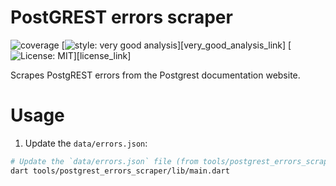 # PostGREST errors scraper

![coverage](https://img.shields.io/badge/coverage-100-gree)
[![style: very good analysis](https://img.shields.io/badge/style-very_good_analysis-B22C89.svg)][very_good_analysis_link]
[![License: MIT](https://opensource.org/licenses/MIT)][license_link]

Scrapes PostgREST errors from the Postgrest documentation website.

# Usage

1. Update the `data/errors.json`:

```sh
# Update the `data/errors.json` file (from tools/postgrest_errors_scraper):
dart tools/postgrest_errors_scraper/lib/main.dart
```
